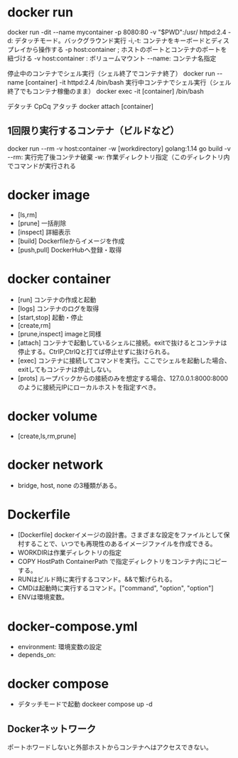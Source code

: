 # docker run
docker run -dit --name mycontainer -p 8080:80 -v "$PWD":/usr/ httpd:2.4
-d: デタッチモード。バックグラウンド実行
-i,-t: コンテナをキーボードとディスプレイから操作する
-p host:container ; ホストのポートとコンテナのポートを紐づける
-v host:container : ボリュームマウント
--name: コンテナ名指定

停止中のコンテナでシェル実行（シェル終了でコンテナ終了）
docker run --name [container] -it httpd:2.4 /bin/bash
実行中コンテナでシェル実行（シェル終了でもコンテナ稼働のまま）
docker exec -it [container] /bin/bash

デタッチ
CpCq
アタッチ
docker attach [container]

## 1回限り実行するコンテナ（ビルドなど）
docker run --rm -v host:container -w [workdirectory] golang:1.14 go build -v
--rm: 実行完了後コンテナ破棄
-w: 作業ディレクトリ指定（このディレクトリ内でコマンドが実行される

# docker image
* [ls,rm]
* [prune] 一括削除
* [inspect] 詳細表示
* [build] Dockerfileからイメージを作成
* [push,pull] DockerHubへ登録・取得

# docker container
* [run] コンテナの作成と起動
* [logs] コンテナのログを取得
* [start,stop] 起動・停止
* [create,rm]
* [prune,inspect] imageと同様
* [attach] コンテナで起動しているシェルに接続。exitで抜けるとコンテナは停止する。CtrlP,CtrlQと打てば停止せずに抜けられる。
* [exec] コンテナに接続してコマンドを実行。ここでシェルを起動した場合、exitしてもコンテナは停止しない。
* [prots] ループバックからの接続のみを想定する場合、127.0.0.1:8000:8000 のように接続元IPにローカルホストを指定すべき。


# docker volume
* [create,ls,rm,prune]


# docker network
* bridge, host, none の3種類がある。

# Dockerfile
* [Dockerfile] dockerイメージの設計書。さまざまな設定をファイルとして保村することで、いつでも再現性のあるイメージファイルを作成できる。
* WORKDIRは作業ディレクトリの指定
* COPY HostPath ContainerPath で指定ディレクトリをコンテナ内にコピーする。
* RUNはビルド時に実行するコマンド。&&で繋げられる。
* CMDは起動時に実行するコマンド。["command", "option", "option"]
* ENVは環境変数。

# docker-compose.yml
* environment: 環境変数の設定
* depends_on: 

# docker compose
* デタッチモードで起動
dockeer compose up -d

## Dockerネットワーク
ポートホワードしないと外部ホストからコンテナへはアクセスできない。
